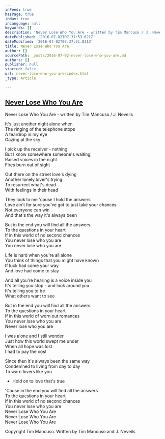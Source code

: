 ```yaml
---
inFeed: true
hasPage: true
inNav: true
inLanguage: null
keywords: []
description: 'Never Lose Who You Are - written by Tim Mancuso / J. Neveils  '
datePublished: '2016-07-02T07:37:53.621Z'
dateModified: '2016-07-02T07:37:51.031Z'
title: Never Lose Who You Are
author: []
sourcePath: _posts/2016-07-02-never-lose-who-you-are.md
authors: []
publisher: null
starred: false
url: never-lose-who-you-are/index.html
_type: Article

---
```

## [Never Lose Who You Are][0]

Never Lose Who You Are - written by Tim Mancuso / J. Neveils 

It's just another night alone when   
The ringing of the telephone stops   
A teardrop in my eye   
Gazing at the sky 

I pick up the receiver - nothing   
But I know somewhere someone's waiting   
Raised voices in the night   
Fires burn out of sight 

Out there on the street love's dying   
Another lonely lover's trying   
To resurrect what's dead   
With feelings in their head 

They look to me 'cause I hold the answers   
Love ain't for sure you've got to just take your chances   
Not everyone can win   
And that's the way it's always been 

But in the end you will find all the answers   
To the questions in your heart   
If in this world of no second chances   
You never lose who you are   
You never lose who you are 

Life is hard when you're all alone   
You think of things that you might have known   
If luck had come your way   
And love had come to stay 

And all you're hearing is a voice inside you   
It's telling you stop - and look around you   
It's telling you to be   
What others want to see 

But in the end you will find all the answers   
To the questions in your heart   
If in this world of worn out romances   
You never lose who you are   
Never lose who you are 

I was alone and I still wonder   
Just how this world swept me under   
When all hope was lost   
I had to pay the cost 

Since then it's always been the same way   
Condemned to living from day to day   
To warn lovers like you   
- Hold on to love that's true 

'Cause in the end you will find all the answers   
To the questions in your heart   
If in this world of no second chances   
You never lose who you are   
Never Lose Who You Are   
Never Lose Who You Are   
Never Lose Who You Are 

Copyright Tim Mancuso. Written by Tim Mancuso and J. Neveils.

[0]: https://www.reverbnation.com/steadfast/song/4059124-never-lose-who-you-are